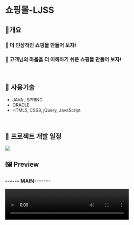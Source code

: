 <h1>쇼핑몰-LJSS </h1>
<h2>🥇개요</h2>
<h3>🎯 더 인상적인 쇼핑몰 만들어 보자!</h3>
<h3>🎯 고객님의 마음을 더 이해하기 쉬운 쇼핑몰 만들어 보자!</h3>
<br>

<h2>🚀 사용기술</h2>
<ul>
  <li> JAVA , SPRING</li>
  <li>ORACLE</li>
  <li>HTML5, CSS3, jQuery, JavaScript</li>
</ul>
<br>

<h2>📆 프로젝트 개발 일정 </h2>
<img src="https://github.com/sxw77435/MiniProject_LJSS/assets/149069669/14cac325-126c-46e6-a2df-c5c4df70134c">

<div class="video">
<h2>🖼 Preview </h2>
<h3>------ MAIN-------</h3>
<video width="80%" height="100" src="https://github.com/sxw77435/MiniProject_LJSS/assets/149069669/17594cfb-f02a-40e2-8ac6-bf751a31c956">

<h3>------ 회원가입/로그인-------</h3>
<video src="https://github.com/sxw77435/MiniProject_LJSS/assets/149069669/2d55dfd6-7f06-405a-a105-390aee116d7c">

</div>
